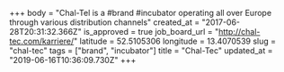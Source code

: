 +++
body = "Chal-Tel is a #brand #incubator operating all over Europe through various distribution channels"
created_at = "2017-06-28T20:31:32.366Z"
is_approved = true
job_board_url = "http://chal-tec.com/karriere/"
latitude = 52.5105306
longitude = 13.4070539
slug = "chal-tec"
tags = ["brand", "incubator"]
title = "Chal-Tec"
updated_at = "2019-06-16T10:36:09.730Z"
+++

